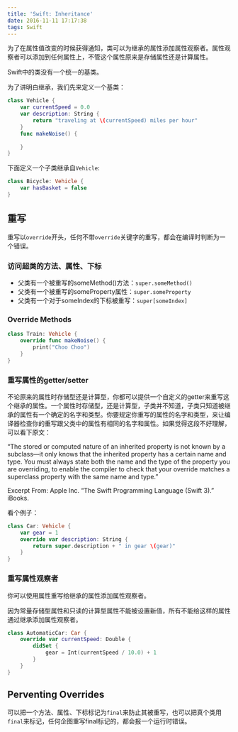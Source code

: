 ```yaml
---
title: 'Swift: Inheritance'
date: 2016-11-11 17:17:38
tags: Swift
---
```

为了在属性值改变的时候获得通知，类可以为继承的属性添加属性观察者。属性观察者可以添加到任何属性上，不管这个属性原来是存储属性还是计算属性。

Swift中的类没有一个统一的基类。

为了讲明白继承，我们先来定义一个基类：

~~~swift
class Vehicle {
    var currentSpeed = 0.0
    var description: String {
        return "traveling at \(currentSpeed) miles per hour"
    }
    func makeNoise() {
        
    }
}
~~~

下面定义一个子类继承自`Vehicle`:

~~~swift
class Bicycle: Vehicle {
    var hasBasket = false
}
~~~

## 重写
重写以`override`开头，任何不带`override`关键字的重写，都会在编译时判断为一个错误。
### 访问超类的方法、属性、下标
* 父类有一个被重写的someMethod()方法：`super.someMethod()`
* 父类有一个被重写的someProperty属性：`super.someProperty`
* 父类有一个对于someIndex的下标被重写：`super[someIndex]`

### Override Methods
~~~swift
class Train: Vehicle {
    override func makeNoise() {
        print("Choo Choo")
    }
}
~~~

### 重写属性的getter/setter
不论原来的属性时存储型还是计算型，你都可以提供一个自定义的getter来重写这个继承的属性。一个属性时存储型，还是计算型，子类并不知道，子类只知道被继承的属性有一个确定的名字和类型。你要规定你重写的属性的名字和类型，来让编译器检查你的重写跟父类中的属性有相同的名字和属性。如果觉得这段不好理解，可以看下原文：

“The stored or computed nature of an inherited property is not known by a subclass—it only knows that the inherited property has a certain name and type. You must always state both the name and the type of the property you are overriding, to enable the compiler to check that your override matches a superclass property with the same name and type.”

Excerpt From: Apple Inc. “The Swift Programming Language (Swift 3).” iBooks. 

看个例子：

~~~swift
class Car: Vehicle {
    var gear = 1
    override var description: String {
        return super.description + " in gear \(gear)"
    }
}
~~~

### 重写属性观察者
你可以使用属性重写给继承的属性添加属性观察者。

因为常量存储型属性和只读的计算型属性不能被设置新值，所有不能给这样的属性通过继承添加属性观察者。

~~~swift
class AutomaticCar: Car {
    override var currentSpeed: Double {
        didSet {
            gear = Int(currentSpeed / 10.0) + 1
        }
    }
}
~~~

## Perventing Overrides
可以把一个方法、属性、下标标记为`final`来防止其被重写，也可以把真个类用`final`来标记，任何企图重写final标记的，都会报一个运行时错误。